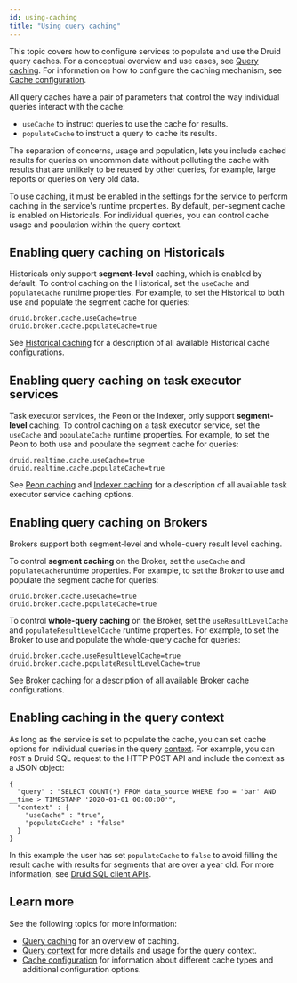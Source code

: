 ```yaml
---
id: using-caching
title: "Using query caching"
---
```


<!--
  ~ Licensed to the Apache Software Foundation (ASF) under one
  ~ or more contributor license agreements.  See the NOTICE file
  ~ distributed with this work for additional information
  ~ regarding copyright ownership.  The ASF licenses this file
  ~ to you under the Apache License, Version 2.0 (the
  ~ "License"); you may not use this file except in compliance
  ~ with the License.  You may obtain a copy of the License at
  ~
  ~   http://www.apache.org/licenses/LICENSE-2.0
  ~
  ~ Unless required by applicable law or agreed to in writing,
  ~ software distributed under the License is distributed on an
  ~ "AS IS" BASIS, WITHOUT WARRANTIES OR CONDITIONS OF ANY
  ~ KIND, either express or implied.  See the License for the
  ~ specific language governing permissions and limitations
  ~ under the License.
  -->


This topic covers how to configure services to populate and use the Druid query caches. For a conceptual overview and use cases, see [Query caching](./caching.md). For information on how to configure the caching mechanism, see [Cache configuration](../configuration/index.md#cache-configuration).

All query caches have a pair of parameters that control the way individual queries interact with the cache:

- `useCache` to instruct queries to use the cache for results.
- `populateCache` to instruct a query to cache its results.

The separation of concerns, usage and population, lets you include cached results for queries on uncommon data without polluting the cache with results that are unlikely to be reused by other queries, for example, large reports or queries on very old data.

To use caching, it must be enabled in the settings for the service to perform caching in the service's runtime properties. By default, per-segment cache is enabled on Historicals. For individual queries, you can control cache usage and population within the query context.


## Enabling query caching on Historicals
Historicals only support **segment-level** caching, which is enabled by default. To control caching on the Historical, set the `useCache` and `populateCache` runtime properties. For example, to set the Historical to both use and populate the segment cache for queries:
 ```
 druid.broker.cache.useCache=true
 druid.broker.cache.populateCache=true
 ```
See [Historical caching](../configuration/index.md#historical-caching) for a description of all available Historical cache configurations.
 
## Enabling query caching on task executor services
Task executor services, the Peon or the Indexer, only support **segment-level** caching. To control caching on a task executor service, set the `useCache` and `populateCache` runtime properties. For example, to set the Peon to both use and populate the segment cache for queries:

```
druid.realtime.cache.useCache=true
druid.realtime.cache.populateCache=true
```

See [Peon caching](configuration/index.md#peon-caching) and [Indexer caching](configuration/index.md#indexer-caching) for a description of all available task executor service caching options.

## Enabling query caching on Brokers
Brokers support both segment-level and whole-query result level caching.

To control **segment caching** on the Broker, set the `useCache` and `populateCache`runtime properties. For example, to set the Broker to use and populate the segment cache for queries:
```
druid.broker.cache.useCache=true
druid.broker.cache.populateCache=true
```
To control **whole-query caching** on the Broker, set the `useResultLevelCache` and `populateResultLevelCache` runtime properties. For example, to set the Broker to use and populate the whole-query cache for queries:
```
druid.broker.cache.useResultLevelCache=true
druid.broker.cache.populateResultLevelCache=true
```
See [Broker caching](../configuration/index.md#broker-caching) for a description of all available Broker cache configurations.
 
## Enabling caching in the query context
As long as the service is set to populate the cache, you can set cache options for individual queries in the query [context](./query-context.md). For example, you can `POST` a Druid SQL request to the HTTP POST API and include the context as a JSON object:

```
{
  "query" : "SELECT COUNT(*) FROM data_source WHERE foo = 'bar' AND __time > TIMESTAMP '2020-01-01 00:00:00'",
  "context" : {
    "useCache" : "true",
    "populateCache" : "false"
  }
}
```
In this example the user has set `populateCache` to `false` to avoid filling the result cache with results for segments that are over a year old. For more information, see [Druid SQL client APIs](./sql.md#client-apis).



## Learn more
See the following topics for more information:
- [Query caching](./caching.md) for an overview of caching.
- [Query context](./query-context.md) for more details and usage for the query context.
- [Cache configuration](../configuration/index.md#cache-configuration) for information about different cache types and additional configuration options.
